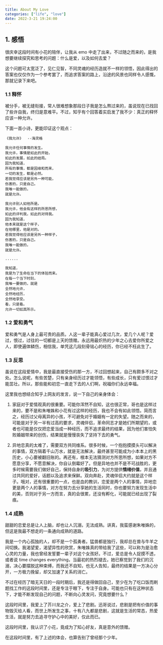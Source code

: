 ```yaml
---
title: About My Love
categories: ["life", "love"]
date: 2022-3-21 19:24:00
---
```


## 1. 感悟

很庆幸这段时间有小花的陪伴，让我从 emo 中走了出来，不过随之而来的，是我想要继续探究和思考的问题：什么是爱，以及如何去爱？

这个问题可太宽泛了，见仁见智，不同灵魂的经历造就不一样的领悟，因此得出的答案也仅仅作为一个参考罢了，而追求答案的路上，沿途的风景也同样令人感慨，那就记录下来吧。

### 1.1 释怀

被分手，被无缝衔接，常人很难想象那段日子我是怎么熬过来的，虽说现在已找回了些许自我，终归是意难平。不过，知乎有个回答着实启发了我不少：真正的释怀应该一种允许。

下面一首小诗，更能印证这个观点：

```text
《我允许》  --海灵格

我允许任何事情的发生。
我允许，事情是如此的开始，
如此的发展，如此的结局。
因为我知道，
所有的事情，都是因缘和而来，
一切的发生，都是必然。
若我觉得应该是另外一种可能，
伤害的，只是自己。
我唯一能做的，
就是允许。

我允许别人如他所是。
我允许，他会有这样的所思所想，
如此的评判我，如此的对待我。
因为我知道，
他本来就是这个样子，
在他哪里，他是对的。
若我觉得他应该是另外一种样子，
伤害的，只是自己。
我唯一能做的，
就是允许。

......

我知道，
我是为了生命在当下的体验而来。
在每一个当下时刻，
我唯一要做的，就是
全然地允许，
全然地经历，
全然地享受。
看，只是看。
允许一切如其所示。
```

### 1.2 爱和勇气

爱和勇气是人身上最可贵的品质。人这一辈子能真心爱过几次，爱几个人呢？爱过，恨过，过往的一切都是上天的馈赠。永远用最炽热的少年之心去爱你所爱之人，即使遍体鳞伤，相信我，单凭这几段刻骨铭心的经历，你已经不枉此生了。

### 1.3 反思

虽说在这段爱情中，我是最直接受伤的那一方，不过回想起来，自己有颇多不对之处。怎么说呢，有些苦楚，只有亲身经历过才能领悟，有些成长，只有爱过恨过才能茁壮。所以，那些能和初恋一直走下去的人们啊，祝福你们永远幸福。

这里我也想结合知乎上网友的发言，说一下自己的亲身体会：

1. 家庭对于爱情观真的很重要。可能你浑然不自知，这也很正常，哥也是这样过来的，要不是和朱唯姝和小花有过这样的经历，我也不会有如此领悟。简而言之，经历过父母离异的小孩，不可避免对于婚姻有一定的失望。随之而来的，可能是对于另一半有过高的要求，灵魂伴侣，革命同志才是她们所期望的，或者也可能是仅仅把恋爱当成一种经历，而不追求最终的结果，因为他们害怕失败婚姻带来的创伤，结果就是慢慢丧失了坚持下去的勇气。

2. 异地恋真的太难了，需要双方共同维系。很多时候，一个抱抱摸摸头可以解决的事情，双方隔着千山万水，就是无法解决，最终甚至可能成为小本本上的黑历史，小心要被翻旧账的。再还有，根本无法猜测对方所思所想，如果对方不愿意分享，不愿意解决，你自认倒霉好了。但是异地也并不是不可战胜的，更多时候需要我们做好自己，保持自身的**吸引力**，为对方提供**情绪价值**，并且通过共同的爱好，话题以及追求来保鲜。双向奔赴，灵魂伴侣大约就是这个样子。哦对，还有很重要的一点，也是血的教训，恋爱是两个人的事情，异地恋更是两个人的事情，对方在努力去分享她的生活同时，你也要努力发现生活中的美，否则对于另一方而言，真的会很累，还没有孵化，可能就已经出现了裂痕。

### 1.4 成熟

甜甜的恋爱总是让人上脑，却也让人沉溺，无法成熟。讲真，我蛮感谢朱唯姝的，但这是我最不想走的一条通向成熟的道路。

我是一个内心孤独的人，却不是一个孤勇者。猛兽都是独行，我却总在兽与牛羊之间切换。我渴望爱，渴望异性的欣赏，朱唯姝真的带给我了这些，可以称为是治愈心灵的力量，我也曾经发誓要一辈子对这个女孩好。不过，爱总是令人捉摸不透，或者说 time changes everything，当最初的热烈褪去，她已察觉到了我们的沉溺，决心要摆脱这种束缚，而我还不自知，也无人告知，最终的结果是一方决心分开，一方极力挽留，却又加速了关系的消亡。

不过在经历了暗无天日的一段时期后，我还是得做回自己，至少在为了吃口饭而刷题找工作的这段时间里，还是专注于眼下，专注于自身。可能也只有在这种状态下，才能不断发现自己的问题，不断向心灵发问，究竟想要什么？

这段时间里，我爱上了芥川龙之介，爱上了悲剧。迅哥说过，悲剧是把有价值的事物毁灭给人看，而世上所发生之事，十有八九都是悲剧，这就是生活的常态，热爱生活，就是努力去追寻守护心中的美好，仅此而已。

这段时间里，我认识了小花，竟成为了知心好友，真是意外的馈赠。

在这段时间里，有了上述的体会，也算告别了曾经那个少年。
